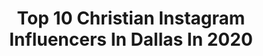 ---
title: Top 10 Christian Instagram Influencers In Dallas In 2020
description: >-
  Find top christian Instagram influencers in Dallas in 2020. Most popular hashtags: #stayhome #christian #motivation #mothersday.
platform: Instagram
profiles:
  - username: "sweetandpetitemama"
    fullname: >-
      Kourtnilyns
    location: "United States"
    followers: 5374
    engagement: 606
    commentsToLikes: 0.454188
    id: ck8t2wo9a0z5n0j78l8kf1gvi
    verified: false
    hashtags: "#targetswim, #dressingup, #walmartfinds, #healthyhair"
  - username: "sabrinamharrison"
    fullname: >-
      Sabrina Harrison
    location: "United States"
    followers: 12076
    engagement: 546
    commentsToLikes: 0.019577
    id: ck60073pgd2fv0i14n1l5fa0s
    verified: false
    hashtags: "#chanel, #hope, #cousins, #lovemyjob"
  - username: "1buttah"
    fullname: >-
      Adam Davis
    location: "United States"
    followers: 18166
    engagement: 753
    commentsToLikes: 0.019992
    id: ck9wf4ecqn5h90j78b9y1tgg5
    verified: false
    hashtags: "#model, #street, #rooftop, #dtxmodels"
  - username: "thehautechristian"
    fullname: >-
      ⇺TᕼE ᕼᗩᑌTE ᑕᕼᖇIᔕTIᗩᑎ⇻
    location: "United States"
    followers: 16491
    engagement: 417
    commentsToLikes: 0.138535
    id: ck0w00ug2bttp0i19vc6y7nsw
    verified: false
    hashtags: "#purses, #influenster, #blackhair, #jewellrylove"
  - username: "camila.tonello"
    fullname: >-
      🅂🄸🄼🄿🄻🄴 🄼🄾🅃🄷🄴🅁🄷🄾🄾🄳
    location: "United States"
    followers: 17503
    engagement: 326
    commentsToLikes: 0.057212
    id: ck5q8gthn645u0i11ap8mk0lb
    verified: false
    hashtags: "#homeschoolmom, #vidacomdeus, #sabedoria, #ministry"
  - username: "inspiredbyhimart"
    fullname: >-
      S t e p h a n i e  L.
    location: "United States"
    followers: 46981
    engagement: 207
    commentsToLikes: 0.029600
    id: ck6to6c8tccp80j71ys41f3eo
    verified: false
    hashtags: "#texasaggies, #godisgood, #choosejoy, #womenoffaith"
  - username: "palmermusic"
    fullname: >-
      PAŁMER
    location: "United States"
    followers: 20643
    engagement: 456
    commentsToLikes: 0.036696
    id: ck6ufquxpymsb0j71tf2koc8c
    verified: false
    hashtags: "#transisbeautiful, #femaletomale, #transandinked, #transgendermen"
  - username: "chriscaniff"
    fullname: >-
      Christian Caniff
    location: "United States"
    followers: 40073
    engagement: 1116
    commentsToLikes: 0.034896
    id: ck14i5oz8drjr0i19fskjbfu1
    verified: false
    hashtags: "#happynewyears, #lmaomemes, #lmfao, #hyna"
  - username: "jeenawilder"
    fullname: >-
      Motherhood & Adoption
    location: "United States"
    followers: 13816
    engagement: 1201
    commentsToLikes: 0.036335
    id: ck9wopr5n633e0j784k34lijv
    verified: false
    hashtags: "#mommy, #ketolife, #drinkwater, #ldsfamian"
  - username: "shotdiva"
    fullname: >-
      Michelle Carter
    location: "United States"
    followers: 37061
    engagement: 106
    commentsToLikes: 0.063046
    id: ck5hsbo8dwbje0i11uqknbkin
    verified: true
    hashtags: "#wwjd, #pushyourself, #frisco, #texas"
---